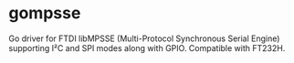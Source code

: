 # gompsse
Go driver for FTDI libMPSSE (Multi-Protocol Synchronous Serial Engine) supporting I²C and SPI modes along with GPIO. Compatible with FT232H.
